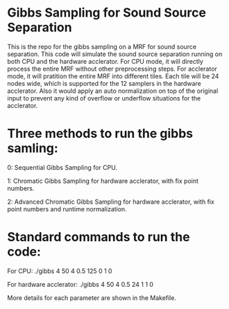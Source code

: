 # Gibbs Sampling for Sound Source Separation
This is the repo for the gibbs sampling on a MRF for sound source separation. This code will simulate the sound source separation running on both CPU and the hardware acclerator. For CPU mode, it will directly process the entire MRF without other preprocessing steps. For acclerator mode, it will pratition the entire MRF into different tiles. Each tile will be 24 nodes wide, which is supported for the 12 samplers in the hardware acclerator. Also it would apply an auto normalization on top of the original input to prevent any kind of overflow or underflow situations for the acclerator. 

# Three methods to run the gibbs samling:
0: Sequential Gibbs Sampling for CPU.

1: Chromatic Gibbs Sampling for hardware acclerator, with fix point numbers.

2: Advanced Chromatic Gibbs Sampling for hardware acclerator, with fix point numbers and runtime normalization.    

# Standard commands to run the code:
For CPU: 
./gibbs 4 50 4 0.5 125 0 1 0

For hardware acclerator: 
./gibbs 4 50 4 0.5 24 1 1 0 

More details for each parameter are shown in the Makefile.

